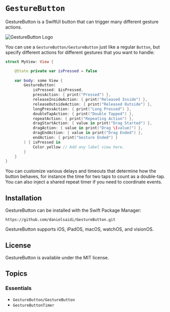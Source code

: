 # ``GestureButton``

GestureButton is a SwiftUI button that can trigger many different gesture actions.

![GestureButton Logo](Logo_rounded)

You can use a ``GestureButton/GestureButton`` just like a regular `Button`, but specify different actions for different gestures that you want to handle:

```swift
struct MyView: View {

    @State private var isPressed = false
    
    var body: some View {
        GestureButton(
            isPressed: $isPressed,
            pressAction: { print("Pressed") },
            releaseInsideAction: { print("Released Inside") },
            releaseOutsideAction: { print("Released Outside") },
            longPressAction: { print("Long Pressed") },
            doubleTapAction: { print("Double Tapped") },
            repeatAction: { print("Repeating Action") },
            dragStartAction: { value in print("Drag Started") },
            dragAction: { value in print("Drag \(value)") },
            dragEndAction: { value in print("Drag Ended") },
            endAction: { print("Gesture Ended") }
        ) { isPressed in
            Color.yellow // Add any label view here.
        }
    }
}
```

You can customize various delays and timeouts that determine how the button behaves, for instance the time for two taps to count as a double-tap. You can also inject a shared repeat timer if you need to coordinate events.



## Installation

GestureButton can be installed with the Swift Package Manager:

```
https://github.com/danielsaidi/GestureButton.git
```

GestureButton supports iOS, iPadOS, macOS, watchOS, and visionOS.



## License

GestureButton is available under the MIT license.



## Topics

### Essentials

- ``GestureButton/GestureButton``
- ``GestureButtonTimer``
